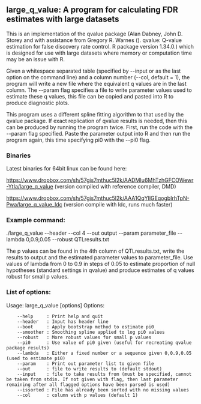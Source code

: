 ## large_q_value: A program for calculating FDR estimates with large datasets

This is an implementation of the qvalue package (Alan Dabney, John D. Storey and with assistance from Gregory R. Warnes (). qvalue: Q-value estimation for false discovery rate control. R package version 1.34.0.) which is designed for use with large datasets where memory or computation time may be an issue with R.

Given a whitespace separated table (specified by --input or as the last option on the command line) and a column number (--col, default = 1), the program will write a new file where the equivalent q values are in the last column. The --param flag specifies a file to write parameter values used to estimate these q values, this file can be copied and pasted into R to produce diagnostic plots.

This program uses a different spline fitting algorithm to that used by the qvalue package. If exact replication of qvalue results is needed, then this can be produced by running the program twice. First, run the code with the --param flag specified. Paste the parameter output into R and then run the program again, this time specifying pi0 with the --pi0 flag.

### Binaries

Latest binaries for 64bit linux can be found here:

https://www.dropbox.com/sh/57gis7mthuc5l2k/AADMIu6MhTzhGFCOWewr-YtIa/large_q_value (version compiled with reference compiler, DMD)

https://www.dropbox.com/sh/57gis7mthuc5l2k/AAA1QqYIlGEqogbIrhTpN-Pwa/large_q_value_ldc (version compile with ldc, runs much faster)

### Example command:

./large_q_value --header --col 4 --out output --param parameter_file --lambda 0,0.9,0.05 --robust QTLresults.txt

The p values can be found in the 4th column of QTLresults.txt, write the results to output and the estimated parameter values to parameter_file. Use values of lambda from 0 to 0.9 in steps of 0.05 to estimate proportion of null hypotheses (standard settings in qvalue) and produce estimates of q values robust for small p values.

### List of options:

Usage: large_q_value [options]
Options:

```
    --help     : Print help and quit
    --header   : Input has header line
    --boot     : Apply bootstrap method to estimate pi0
    --smoother : Smoothing spline applied to log pi0 values
    --robust   : More robust values for small p values
    --pi0      : Use value of pi0 given (useful for recreating qvalue package results)
    --lambda   : Either a fixed number or a sequence given 0,0.9,0.05 (used to estimate pi0)
    --param    : Print out parameter list to given file
    --out      : file to write results to (default stdout)
    --input    : file to take results from (must be specified, cannot be taken from stdin. If not given with flag, then last parameter remaining after all flagged options have been parsed is used)
    --issorted : File has already been sorted with no missing values
    --col      : column with p values (default 1)
```
